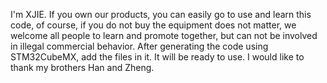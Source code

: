 I'm XJIE. If you own our products, you can easily go to use and learn this code, of course, if you do not buy the equipment does not matter, we welcome all people to learn and promote together, but can not be involved in illegal commercial behavior.
After generating the code using STM32CubeMX, add the files in it. It will be ready to use.
I would like to thank my brothers Han and Zheng.
